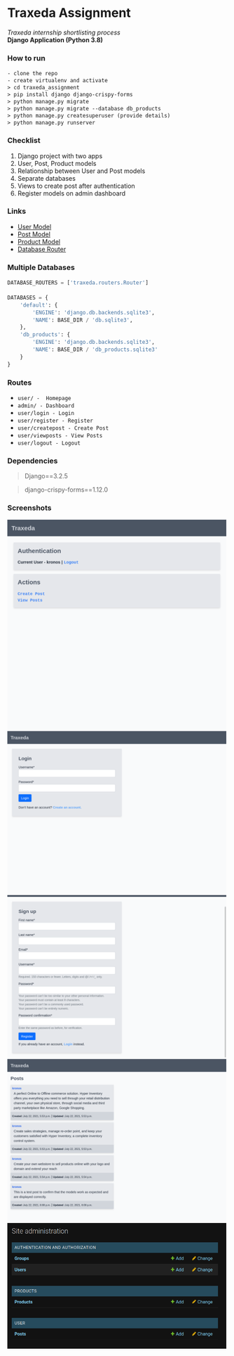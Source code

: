 # Traxeda Assignment
*Traxeda internship shortlisting process*<br>
**Django Application (Python 3.8)**

### How to run
```
- clone the repo
- create virtualenv and activate
> cd traxeda_assignment
> pip install django django-crispy-forms
> python manage.py migrate
> python manage.py migrate --database db_products
> python manage.py createsuperuser (provide details)
> python manage.py runserver
```

### Checklist
1. Django project with two apps
2. User, Post, Product models
3. Relationship between User and Post models 
4. Separate databases
5. Views to create post after authentication
6. Register models on admin dashboard

### Links
- [User Model](./user/models.py)<br>
- [Post Model](./user/models.py)<br>
- [Product Model](./products/models.py)<br>
- [Database Router](./traxeda/routers.py)<br>

### Multiple Databases
```python
DATABASE_ROUTERS = ['traxeda.routers.Router']

DATABASES = {
    'default': {
        'ENGINE': 'django.db.backends.sqlite3',
        'NAME': BASE_DIR / 'db.sqlite3',
    },
    'db_products': {
        'ENGINE': 'django.db.backends.sqlite3',
        'NAME': BASE_DIR / 'db_products.sqlite3'
    }
}
```
### Routes
- `user/ -  Homepage`
- `admin/ - Dashboard`
- `user/login - Login`
- `user/register - Register`
- `user/createpost - Create Post`
- `user/viewposts - View Posts`
- `user/logout - Logout`

### Dependencies
> Django==3.2.5


> django-crispy-forms==1.12.0

### Screenshots
<img src="./screenshots/homepage.png" alt="homepage" width="500"/>
<img src="./screenshots/login.png" alt="login" width="500">
<img src="./screenshots/register.png" alt="register" width="500">
<img src="./screenshots/posts.png" alt="posts" width="500">
<img src="./screenshots/admin.png" alt="admin" width="500">

